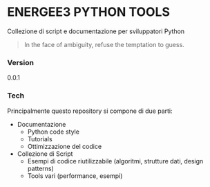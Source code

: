 # ENERGEE3 PYTHON TOOLS
  Collezione di script e documentazione per sviluppatori Python


> In the face of ambiguity, refuse the temptation to guess.



### Version
0.0.1

### Tech

Principalmente questo repository si compone di due parti:

* Documentazione
  * Python code style
  * Tutorials
  * Ottimizzazione del codice
* Collezione di Script
  * Esempi di codice riutilizzabile (algoritmi, strutture dati, design patterns)
  * Tools vari (performance, esempi)







